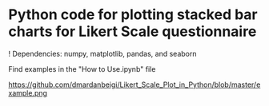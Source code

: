 # Python code for plotting stacked bar charts for Likert Scale questionnaire
! Dependencies: numpy, matplotlib, pandas, and seaborn

Find examples in the "How to Use.ipynb" file

https://github.com/dmardanbeigi/Likert_Scale_Plot_in_Python/blob/master/example.png
